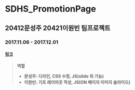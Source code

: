 SDHS_PromotionPage
==================
20412문성주 20421이원빈 팀프로젝트
-------------------------------
### 2017.11.06 - 2017.12.01
#### [링크](http://222.110.147.61/ss1/)

> __역할__
> + __문성주: 디자인, CSS 수정, JS(slide 외 기능)__
> + __이원빈: 기초 레이아웃 작성, JS(ON 페이지 이미지 슬라이드)__